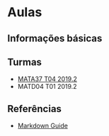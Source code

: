 # Aulas

## Informações básicas


## Turmas
- [MATA37 T04 2019.2](mata37/README.md)
- MATD04 T01 2019.2


## Referências
- [Markdown Guide](https://www.markdownguide.org/basic-syntax/)



